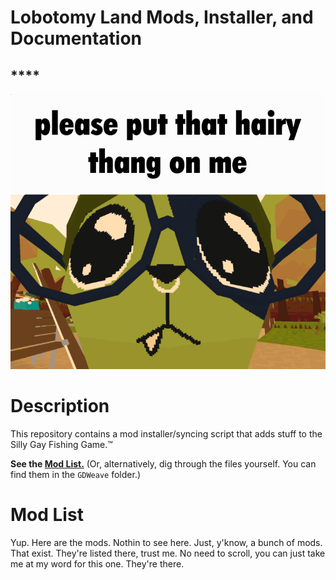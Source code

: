 # Lobotomy Land Mods, Installer, and Documentation
## ****
![logo](hairythang.png)

# Description
This repository contains a mod installer/syncing script that adds stuff to the Silly Gay Fishing Game.™ 

**See the [Mod List.](#mod-list)** (Or, alternatively, dig through the files yourself. You can find them in the `GDWeave` folder.)

# Mod List
Yup. Here are the mods. Nothin to see here. Just, y'know, a bunch of mods. That exist. They're listed there, trust me. No need to scroll, you can just take me at my word for this one. They're there.